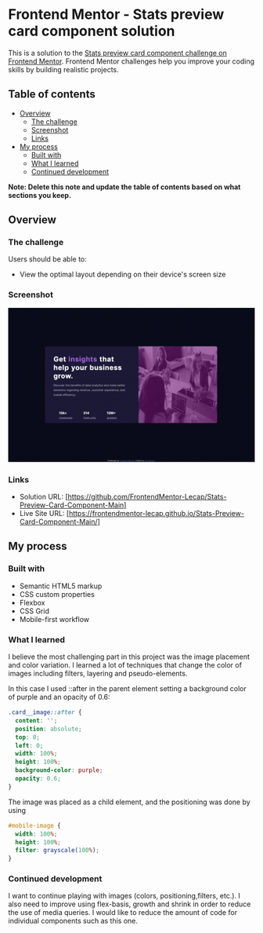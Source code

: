 # Frontend Mentor - Stats preview card component solution

This is a solution to the [Stats preview card component challenge on Frontend Mentor](https://www.frontendmentor.io/challenges/stats-preview-card-component-8JqbgoU62). Frontend Mentor challenges help you improve your coding skills by building realistic projects.

## Table of contents

- [Overview](#overview)
  - [The challenge](#the-challenge)
  - [Screenshot](#screenshot)
  - [Links](#links)
- [My process](#my-process)
  - [Built with](#built-with)
  - [What I learned](#what-i-learned)
  - [Continued development](#continued-development)

**Note: Delete this note and update the table of contents based on what sections you keep.**

## Overview

### The challenge

Users should be able to:

- View the optimal layout depending on their device's screen size

### Screenshot

![](./images/screenshot.png)

### Links

- Solution URL: [https://github.com/FrontendMentor-Lecap/Stats-Preview-Card-Component-Main]
- Live Site URL: [https://frontendmentor-lecap.github.io/Stats-Preview-Card-Component-Main/]

## My process

### Built with

- Semantic HTML5 markup
- CSS custom properties
- Flexbox
- CSS Grid
- Mobile-first workflow

### What I learned

I believe the most challenging part in this project was the image placement and color variation. I learned a lot of techniques that change the color of images including filters, layering and pseudo-elements.

In this case I used ::after in the parent element setting a background color of purple and an opacity of 0.6:

```css
.card__image::after {
  content: '';
  position: absolute;
  top: 0;
  left: 0;
  width: 100%;
  height: 100%;
  background-color: purple;
  opacity: 0.6;
}
```

The image was placed as a child element, and the positioning was done by using

```css
#mobile-image {
  width: 100%;
  height: 100%;
  filter: grayscale(100%);
}
```

### Continued development

I want to continue playing with images (colors, positioning,filters, etc.). I also need to improve using flex-basis, growth and shrink in order to reduce the use of media queries. I would like to reduce the amount of code for individual components such as this one.
